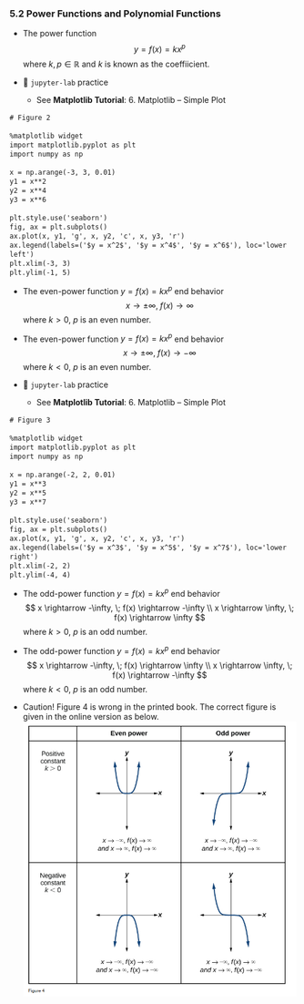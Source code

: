 ### 5.2 Power Functions and Polynomial Functions

- The power function
$$ y = f(x) = k x^{p} $$
where $k, p \in \mathbb{R}$ and $k$ is known as the coeffiicient. 


- 🎯 `jupyter-lab` practice
    - See **Matplotlib Tutorial**: 6. Matplotlib – Simple Plot


```
# Figure 2

%matplotlib widget
import matplotlib.pyplot as plt
import numpy as np

x = np.arange(-3, 3, 0.01)
y1 = x**2
y2 = x**4
y3 = x**6

plt.style.use('seaborn')
fig, ax = plt.subplots()
ax.plot(x, y1, 'g', x, y2, 'c', x, y3, 'r')
ax.legend(labels=('$y = x^2$', '$y = x^4$', '$y = x^6$'), loc='lower left')
plt.xlim(-3, 3)
plt.ylim(-1, 5)
```


- The even-power function $y = f(x) = kx^p$ end behavior
$$ x \rightarrow \pm\infty, \; f(x) \rightarrow \infty $$
where $k > 0$, $p$ is an even number.

- The even-power function $y = f(x) = kx^p$ end behavior
$$ x \rightarrow \pm\infty, \; f(x) \rightarrow -\infty $$
where $k < 0$, $p$ is an even number.


- 🎯 `jupyter-lab` practice
    - See **Matplotlib Tutorial**: 6. Matplotlib – Simple Plot


```
# Figure 3

%matplotlib widget
import matplotlib.pyplot as plt
import numpy as np

x = np.arange(-2, 2, 0.01)
y1 = x**3
y2 = x**5
y3 = x**7

plt.style.use('seaborn')
fig, ax = plt.subplots()
ax.plot(x, y1, 'g', x, y2, 'c', x, y3, 'r')
ax.legend(labels=('$y = x^3$', '$y = x^5$', '$y = x^7$'), loc='lower right')
plt.xlim(-2, 2)
plt.ylim(-4, 4)
```


- The odd-power function $y = f(x) = kx^p$ end behavior
$$ x \rightarrow -\infty, \; f(x) \rightarrow -\infty \\ x \rightarrow \infty, \; f(x) \rightarrow \infty  $$
where $k > 0$, $p$ is an odd number.

- The odd-power function $y = f(x) = kx^p$ end behavior
$$ x \rightarrow -\infty, \; f(x) \rightarrow \infty \\ x \rightarrow \infty, \; f(x) \rightarrow -\infty  $$
where $k < 0$, $p$ is an odd number.

- Caution! Figure 4 is wrong in the printed book.
The correct figure is given in the online version as below.
![Figure 4](./ch05-02-fig4.png)
